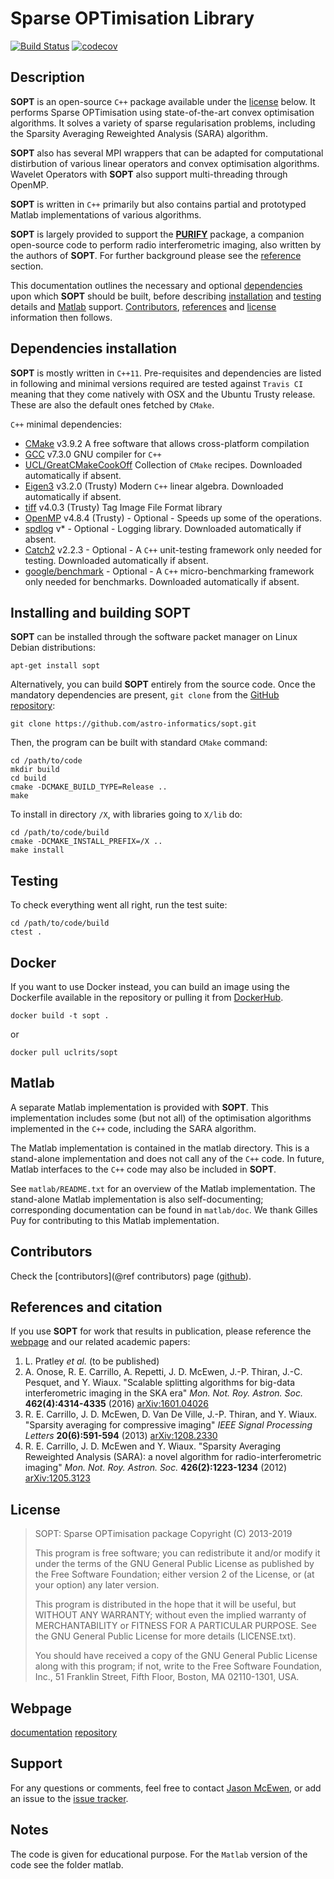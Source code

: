 Sparse OPTimisation Library
===========================

[![Build Status](https://travis-ci.com/astro-informatics/sopt.svg?branch=development)](https://travis-ci.com/astro-informatics/sopt)
[![codecov](https://codecov.io/gh/astro-informatics/sopt/branch/development/graph/badge.svg)](https://codecov.io/gh/astro-informatics/sopt)

Description
-------------

**SOPT** is an open-source `C++` package available under the [license](#license) below. It performs Sparse OPTimisation using state-of-the-art convex optimisation algorithms. It solves a variety of sparse regularisation problems, including the Sparsity Averaging Reweighted Analysis (SARA) algorithm. 

**SOPT** also has several MPI wrappers that can be adapted for computational distirbution of various linear operators and convex optimisation algorithms. Wavelet Operators with **SOPT** also support multi-threading through OpenMP.

**SOPT** is written in `C++` primarily but also contains partial and prototyped Matlab implementations of various algorithms.

**SOPT** is largely provided to support the [**PURIFY**](https://github.com/astro-informatics/purify) package, a companion open-source code to perform radio interferometric imaging, also written by the authors of **SOPT**. For further background please see the [reference](#references-and-citation) section.

This documentation outlines the necessary and optional [dependencies](#dependencies-installation) upon which **SOPT** should be built, before describing [installation](#installing-and-building-SOPT) and [testing](#testing) details and [Matlab](#Matlab) support. [Contributors](#contributors), [references](#references-and-citation) and [license](#license) information then follows.

Dependencies installation
-------------------------

**SOPT** is mostly written in `C++11`. Pre-requisites and dependencies are listed in following and minimal versions required are tested against `Travis CI` meaning that they come natively with OSX and the Ubuntu Trusty release. These are also the default ones fetched by `CMake`.

`C++` minimal dependencies:

- [CMake](http://www.cmake.org/) v3.9.2 A free software that allows cross-platform compilation
- [GCC](https://gcc.gnu.org) v7.3.0 GNU compiler for `C++`
- [UCL/GreatCMakeCookOff](https://github.com/UCL/GreatCMakeCookOff) Collection of `CMake` recipes.
  Downloaded automatically if absent.
- [Eigen3](http://eigen.tuxfamily.org/index.php?title=Main_Page) v3.2.0 (Trusty) Modern `C++` linear algebra.
  Downloaded automatically if absent.
- [tiff](http://www.libtiff.org/) v4.0.3 (Trusty) Tag Image File Format library
- [OpenMP](http://openmp.org/wp/) v4.8.4 (Trusty) - Optional - Speeds up some of the operations.
- [spdlog](https://github.com/gabime/spdlog) v* - Optional - Logging library. Downloaded automatically if
  absent.
- [Catch2](https://github.com/catchorg/Catch2) v2.2.3 - Optional -  A `C++`
  unit-testing framework only needed for testing. Downloaded automatically if absent.
- [google/benchmark](https://github.com/google/benchmark) - Optional - A `C++`
  micro-benchmarking framework only needed for benchmarks. Downloaded automatically if absent.

Installing and building SOPT
----------------------------

**SOPT** can be installed through the software packet manager on Linux Debian distributions:

```
apt-get install sopt
```

Alternatively, you can build **SOPT** entirely from the source code. Once the mandatory dependencies are present, `git clone` from the [GitHub repository](https://github.com/astro-informatics/sopt):

```
git clone https://github.com/astro-informatics/sopt.git
```

Then, the program can be built with standard `CMake` command:

```
cd /path/to/code
mkdir build
cd build
cmake -DCMAKE_BUILD_TYPE=Release ..
make
```

To install in directory `/X`, with libraries going to `X/lib` do:

```
cd /path/to/code/build
cmake -DCMAKE_INSTALL_PREFIX=/X ..
make install
```

Testing
-------

To check everything went all right, run the test suite:

```
cd /path/to/code/build
ctest .
```

Docker
-------

If you want to use Docker instead, you can build an image using the Dockerfile
available in the repository or pulling it from
[DockerHub](https://hub.docker.com/r/uclrits/sopt).

```
docker build -t sopt .
```

or

```
docker pull uclrits/sopt
```


Matlab
------

A separate Matlab implementation is provided with **SOPT**. This implementation includes some (but not all) of the optimisation algorithms implemented in the `C++` code, including the SARA algorithm.

The Matlab implementation is contained in the matlab directory. This is a stand-alone implementation and does not call any of the `C++` code. In future, Matlab interfaces to the `C++` code may also be included in **SOPT**.

See `matlab/README.txt` for an overview of the Matlab implementation. The stand-alone Matlab implementation is also self-documenting; corresponding documentation can be found in `matlab/doc`. We thank Gilles Puy for contributing to this Matlab implementation.

Contributors
------------

Check the [contributors](@ref contributors) page ([github](cpp/docs/CONTRIBUTORS.md)).

References and citation
-----------------------

If you use **SOPT** for work that results in publication, please reference the [webpage](#webpage) and our related academic papers:

1. L. Pratley _et al._ (to be published)
2. A. Onose, R. E. Carrillo, A. Repetti, J. D. McEwen, J.-P. Thiran, J.-C. Pesquet, and Y. Wiaux.
   "Scalable splitting algorithms for big-data interferometric imaging in the SKA era" _Mon. Not.
   Roy. Astron. Soc._ **462(4):4314-4335** (2016) [arXiv:1601.04026](http://arxiv.org/abs/arXiv:1601.04026)
3. R. E. Carrillo, J. D. McEwen, D. Van De Ville, J.-P. Thiran, and Y. Wiaux.  "Sparsity averaging
   for compressive imaging" _IEEE Signal Processing Letters_ **20(6):591-594** (2013) [arXiv:1208.2330](http://arxiv.org/abs/arXiv:1208.2330)
4. R. E. Carrillo, J. D. McEwen and Y. Wiaux. "Sparsity Averaging Reweighted
   Analysis (SARA): a novel algorithm for radio-interferometric imaging" _Mon.
   Not. Roy. Astron. Soc._ **426(2):1223-1234** (2012) [arXiv:1205.3123](http://arxiv.org/abs/arXiv:1205.3123)

License
-------

>    SOPT: Sparse OPTimisation package
>    Copyright (C) 2013-2019
>
>    This program is free software; you can redistribute it and/or
>    modify it under the terms of the GNU General Public License as
>    published by the Free Software Foundation; either version 2 of the
>    License, or (at your option) any later version.
>
>    This program is distributed in the hope that it will be useful, but
>    WITHOUT ANY WARRANTY; without even the implied warranty of
>    MERCHANTABILITY or FITNESS FOR A PARTICULAR PURPOSE.  See the GNU
>    General Public License for more details (LICENSE.txt).
>
>    You should have received a copy of the GNU General Public License
>    along with this program; if not, write to the Free Software
>    Foundation, Inc., 51 Franklin Street, Fifth Floor, Boston, MA
>    02110-1301, USA.

Webpage
-------

[documentation](http://astro-informatics.github.io/sopt)
[repository](https://github.com/astro-informatics/sopt)

Support
-------

For any questions or comments, feel free to contact [Jason McEwen](http://www.jasonmcewen.org), or add
an issue to the [issue tracker](https://github.com/astro-informatics/sopt/issues).

Notes
-----

The code is given for educational purpose. For the `Matlab` version of the code see the folder matlab.

